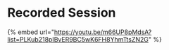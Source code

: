 # Recorded Session

{% embed url="https://youtu.be/m66UP8pMdsA?list=PLKub218pIBvER9BC5wK6FH8YhmTtsZN2G" %}
